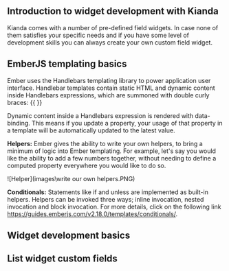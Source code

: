 ## Introduction to widget development with Kianda

Kianda comes with a number of pre-defined field widgets. In case none of them satisfies your specific needs and if you have some level of development skills you can always create your own custom field widget.

## EmberJS templating basics

Ember uses the Handlebars templating library to power application user interface. Handlebar templates contain static HTML and dynamic content inside Handlebars expressions, which are summoned with double curly braces: {{ }}

Dynamic content inside a Handlebars expression is rendered with data-binding. This means if you update a property, your usage of that property in a template will be automatically updated to the latest value.

**Helpers:** Ember gives the ability to write your own helpers, to bring a minimum of logic into Ember templating. For example, let's say you would like the ability to add a few numbers together, without needing to define a computed property everywhere you would like to do so.

![Helper](images\write our own helpers.PNG)

**Conditionals:** Statements like if and unless are implemented as built-in helpers. Helpers can be invoked three ways; inline invocation, nested invocation and block invocation. For more details, click on the following link https://guides.emberjs.com/v2.18.0/templates/conditionals/.

## Widget development basics



## List widget custom fields

